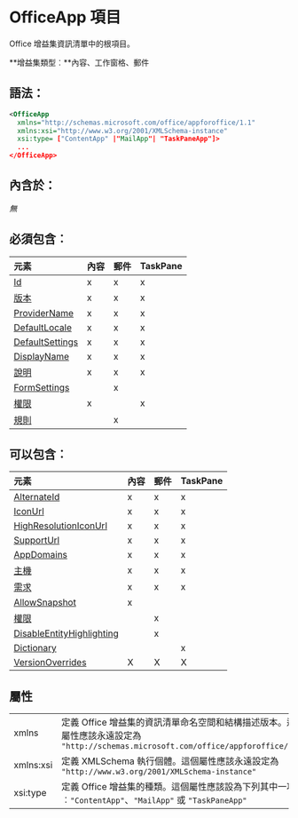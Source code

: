 
# OfficeApp 項目
Office 增益集資訊清單中的根項目。

 **增益集類型︰**內容、工作窗格、郵件


## 語法：


```XML
<OfficeApp 
  xmlns="http://schemas.microsoft.com/office/appforoffice/1.1" 
  xmlns:xsi="http://www.w3.org/2001/XMLSchema-instance" 
  xsi:type= ["ContentApp" |"MailApp"| "TaskPaneApp"]>
  ...
</OfficeApp>
```


## 內含於：

 _無_


## 必須包含︰



|**元素**|**內容**|**郵件**|**TaskPane**|
|:-----|:-----|:-----|:-----|
|[Id](../../reference/manifest/id.md)|x|x|x|
|[版本](../../reference/manifest/version.md)|x|x|x|
|[ProviderName](../../reference/manifest/providername.md)|x|x|x|
|[DefaultLocale](../../reference/manifest/defaultlocale.md)|x|x|x|
|[DefaultSettings](../../reference/manifest/defaultsettings.md)|x|x|x|
|[DisplayName](../../reference/manifest/displayname.md)|x|x|x|
|[說明](../../reference/manifest/description.md)|x|x|x|
|[FormSettings](../../reference/manifest/formsettings.md)||x||
|[權限](../../reference/manifest/permissions.md)|x||x|
|[規則](../../reference/manifest/rule.md)||x||

## 可以包含︰



|**元素**|**內容**|**郵件**|**TaskPane**|
|:-----|:-----|:-----|:-----|
|[AlternateId](../../reference/manifest/alternateid.md)|x|x|x|
|[IconUrl](../../reference/manifest/iconurl.md)|x|x|x|
|[HighResolutionIconUrl](../../reference/manifest/highresolutioniconurl.md)|x|x|x|
|[SupportUrl](../../reference/manifest/supporturl.md)|x|x|x|
|[AppDomains](../../reference/manifest/appdomains.md)|x|x|x|
|[主機](../../reference/manifest/hosts.md)|x|x|x|
|[需求](../../reference/manifest/requirements.md)|x|x|x|
|[AllowSnapshot](../../reference/manifest/allowsnapshot.md)|x|||
|[權限](../../reference/manifest/permissions.md)||x||
|[DisableEntityHighlighting](../../reference/manifest/disableentityhighlighting.md)||x||
|[Dictionary](http://msdn.microsoft.com/library/c2563502-f020-4d12-a55e-dad35d59b9ac%28Office.15%29.aspx)|||x|
|[VersionOverrides](../../reference/manifest/versionoverrides.md)|X|X|X|

## 屬性


|||
|:-----|:-----|
|xmlns|定義 Office 增益集的資訊清單命名空間和結構描述版本。這個屬性應該永遠設定為 `"http://schemas.microsoft.com/office/appforoffice/1.1"`|
|xmlns:xsi|定義 XMLSchema 執行個體。這個屬性應該永遠設定為 `"http://www.w3.org/2001/XMLSchema-instance"`|
|xsi:type|定義 Office 增益集的種類。這個屬性應該設為下列其中一項︰`"ContentApp"`、`"MailApp"` 或 `"TaskPaneApp"`|
